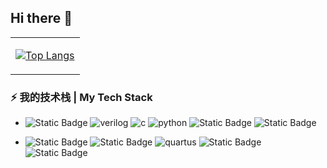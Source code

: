 ## Hi there 👋

<!--
**AdriftXCore/AdriftXCore** is a ✨ _special_ ✨ repository because its `README.md` (this file) appears on your GitHub profile.

Here are some ideas to get you started:

- 🔭 I’m currently working on ...
- 🌱 I’m currently learning ...
- 👯 I’m looking to collaborate on ...
- 🤔 I’m looking for help with ...
- 💬 Ask me about ...
- 📫 How to reach me: ...
- 😄 Pronouns: ...
- ⚡ Fun fact: ...
-->
<table>
<tr>
<td>

[![Top Langs](https://github-readme-stats.vercel.app/api/top-langs/?username=AdriftXCore&layout=compact&langs_count=4)]()

</td>
</tr>
</table>

### ⚡ 我的技术栈 | My Tech Stack

* ![Static Badge](https://img.shields.io/badge/systemverilog-blue) ![verilog](https://img.shields.io/badge/-Verilog-8985F0.svg) ![c](https://img.shields.io/badge/-C/C++-red?logo=c&logoColor=ffffff) ![python](https://img.shields.io/badge/-Python-3776AB?logo=python&logoColor=ffffff) ![Static Badge](https://img.shields.io/badge/M-orangered) ![Static Badge](https://img.shields.io/badge/tcl-green)


* ![Static Badge](https://img.shields.io/badge/vivado-gold) ![Static Badge](https://img.shields.io/badge/matlab-red) ![quartus](https://img.shields.io/badge/-Quartus-blue.svg?logo=intel&logoColor=ffffff) ![Static Badge](https://img.shields.io/badge/verdi-%239400D3) ![Static Badge](https://img.shields.io/badge/vcs-%2300FF00)



